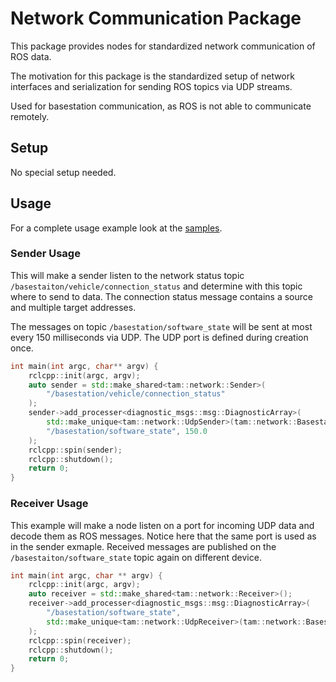 # Network Communication Package

This package provides nodes for standardized network communication of ROS data.

The motivation for this package is the standardized setup of network interfaces and serialization for sending ROS topics via UDP streams.

Used for basestation communication, as ROS is not able to communicate remotely.

## Setup

No special setup needed.

## Usage

For a complete usage example look at the [samples](./test/samples/).

### Sender Usage

This will make a sender listen to the network status topic `/basestaiton/vehicle/connection_status` and determine with this topic where to send to data. The connection status message contains a source and multiple target addresses.

The messages on topic `/basestation/software_state` will be sent at most every 150 milliseconds via UDP. The UDP port is defined during creation once.

```cpp
int main(int argc, char** argv) {
    rclcpp::init(argc, argv);
    auto sender = std::make_shared<tam::network::Sender>(
        "/basestation/vehicle/connection_status"
    );
    sender->add_processer<diagnostic_msgs::msg::DiagnosticArray>(
        std::make_unique<tam::network::UdpSender>(tam::network::BasestationPorts::RX_DIAGNOSTICS),
        "/basestation/software_state", 150.0
    );
    rclcpp::spin(sender);
    rclcpp::shutdown();
    return 0;
}
```

### Receiver Usage

This example will make a node listen on a port for incoming UDP data and decode them as ROS messages. Notice here that the same port is used as in the sender exmaple. Received messages are published on the `/basestaiton/software_state` topic again on different device.

```cpp
int main(int argc, char ** argv) {
    rclcpp::init(argc, argv);
    auto receiver = std::make_shared<tam::network::Receiver>();
    receiver->add_processer<diagnostic_msgs::msg::DiagnosticArray>(
        "/basestation/software_state",
        std::make_unique<tam::network::UdpReceiver>(tam::network::BasestationPorts::RX_DIAGNOSTICS)
    );
    rclcpp::spin(receiver);
    rclcpp::shutdown();
    return 0;
}
```

